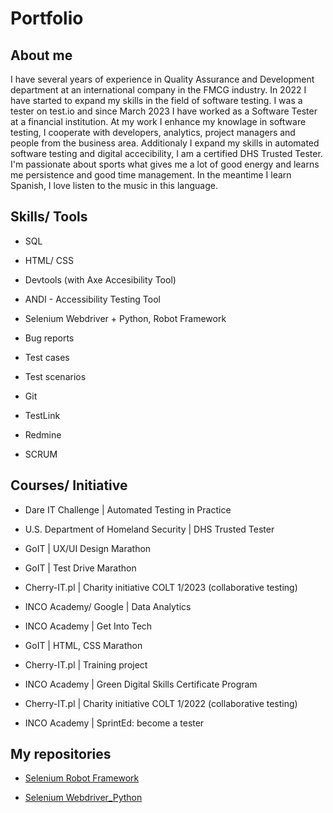 # Portfolio

## About me

I have several years of experience in Quality Assurance and Development department at an international company in the FMCG industry. In 2022 I have started to expand my skills in the field of software testing. I was a tester on test.io and since March 2023 I have worked as a Software Tester at a financial institution. At my work I enhance my knowlage in software testing, I cooperate with developers, analytics, project managers and people from the business area.
Additionaly I expand my skills in automated software testing and digital accecibility, I am a certified DHS Trusted Tester.
I'm passionate about sports what gives me a lot of good energy and learns me persistence and good time management.
In the meantime I learn Spanish, I love listen to the music in this language.


## Skills/ Tools

* SQL

* HTML/ CSS

* Devtools (with Axe Accesibility Tool)

* ANDI - Accessibility Testing Tool

* Selenium Webdriver + Python, Robot Framework

* Bug reports

* Test cases

* Test scenarios

* Git

* TestLink

* Redmine

* SCRUM


## Courses/ Initiative

* Dare IT Challenge | Automated Testing in Practice

* U.S. Department of Homeland Security | DHS Trusted Tester 

* GoIT | UX/UI Design Marathon

* GoIT | Test Drive Marathon

* Cherry-IT.pl | Charity initiative COLT 1/2023 (collaborative testing)

* INCO Academy/ Google | Data Analytics 

* INCO Academy | Get Into Tech

* GoIT | HTML, CSS Marathon

* Cherry-IT.pl | Training project

* INCO Academy | Green Digital Skills Certificate Program 

* Cherry-IT.pl | Charity initiative COLT 1/2022 (collaborative testing)
  
* INCO Academy | SprintEd: become a tester 


## My repositories

* [Selenium Robot Framework](https://github.com/Katarzyna-agn/Challenge_portfolio_kate2_robotframework)

* [Selenium Webdriver_Python](https://github.com/Katarzyna-agn/Challenge_portfolio_kate)












